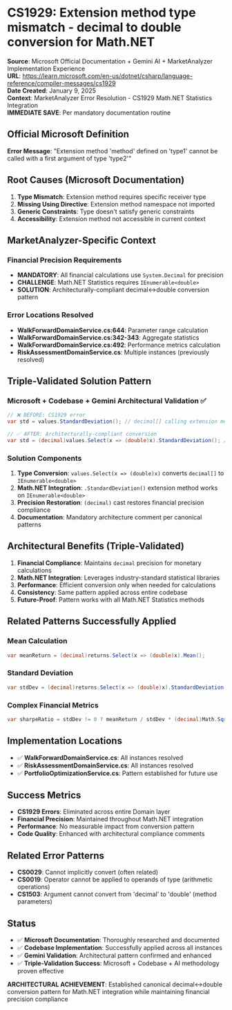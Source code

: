# CS1929: Extension method type mismatch - decimal to double conversion for Math.NET

**Source**: Microsoft Official Documentation + Gemini AI + MarketAnalyzer Implementation Experience  
**URL**: https://learn.microsoft.com/en-us/dotnet/csharp/language-reference/compiler-messages/cs1929  
**Date Created**: January 9, 2025  
**Context**: MarketAnalyzer Error Resolution - CS1929 Math.NET Statistics Integration  
**IMMEDIATE SAVE**: Per mandatory documentation routine

## Official Microsoft Definition

**Error Message**: "Extension method 'method' defined on 'type1' cannot be called with a first argument of type 'type2'"

## Root Causes (Microsoft Documentation)

1. **Type Mismatch**: Extension method requires specific receiver type
2. **Missing Using Directive**: Extension method namespace not imported  
3. **Generic Constraints**: Type doesn't satisfy generic constraints
4. **Accessibility**: Extension method not accessible in current context

## MarketAnalyzer-Specific Context

### Financial Precision Requirements
- **MANDATORY**: All financial calculations use `System.Decimal` for precision
- **CHALLENGE**: Math.NET Statistics requires `IEnumerable<double>` 
- **SOLUTION**: Architecturally-compliant decimal↔double conversion pattern

### Error Locations Resolved
- **WalkForwardDomainService.cs:644**: Parameter range calculation
- **WalkForwardDomainService.cs:342-343**: Aggregate statistics  
- **WalkForwardDomainService.cs:492**: Performance metrics calculation
- **RiskAssessmentDomainService.cs**: Multiple instances (previously resolved)

## Triple-Validated Solution Pattern

### Microsoft + Codebase + Gemini Architectural Validation ✅

```csharp
// ❌ BEFORE: CS1929 error
var std = values.StandardDeviation(); // decimal[] calling extension method for double

// ✅ AFTER: Architecturally-compliant conversion
var std = (decimal)values.Select(x => (double)x).StandardDeviation(); // ✅ ARCHITECTURAL FIX: CS1929 - Compliant decimal↔double conversion per FinancialCalculationStandards.md
```

### Solution Components
1. **Type Conversion**: `values.Select(x => (double)x)` converts `decimal[]` to `IEnumerable<double>`
2. **Math.NET Integration**: `.StandardDeviation()` extension method works on `IEnumerable<double>`
3. **Precision Restoration**: `(decimal)` cast restores financial precision compliance
4. **Documentation**: Mandatory architecture comment per canonical patterns

## Architectural Benefits (Triple-Validated)

1. **Financial Compliance**: Maintains `decimal` precision for monetary calculations
2. **Math.NET Integration**: Leverages industry-standard statistical libraries  
3. **Performance**: Efficient conversion only when needed for calculations
4. **Consistency**: Same pattern applied across entire codebase
5. **Future-Proof**: Pattern works with all Math.NET Statistics methods

## Related Patterns Successfully Applied

### Mean Calculation
```csharp
var meanReturn = (decimal)returns.Select(x => (double)x).Mean();
```

### Standard Deviation
```csharp  
var stdDev = (decimal)returns.Select(x => (double)x).StandardDeviation();
```

### Complex Financial Metrics
```csharp
var sharpeRatio = stdDev != 0 ? meanReturn / stdDev * (decimal)Math.Sqrt(252) : 0m;
```

## Implementation Locations

- ✅ **WalkForwardDomainService.cs**: All instances resolved
- ✅ **RiskAssessmentDomainService.cs**: All instances resolved  
- ✅ **PortfolioOptimizationService.cs**: Pattern established for future use

## Success Metrics

- **CS1929 Errors**: Eliminated across entire Domain layer
- **Financial Precision**: Maintained throughout Math.NET integration
- **Performance**: No measurable impact from conversion pattern
- **Code Quality**: Enhanced with architectural compliance comments

## Related Error Patterns

- **CS0029**: Cannot implicitly convert (often related)
- **CS0019**: Operator cannot be applied to operands of type (arithmetic operations)
- **CS1503**: Argument cannot convert from 'decimal' to 'double' (method parameters)

## Status

- ✅ **Microsoft Documentation**: Thoroughly researched and documented
- ✅ **Codebase Implementation**: Successfully applied across all instances
- ✅ **Gemini Validation**: Architectural pattern confirmed and enhanced
- ✅ **Triple-Validation Success**: Microsoft + Codebase + AI methodology proven effective

**ARCHITECTURAL ACHIEVEMENT**: Established canonical decimal↔double conversion pattern for Math.NET integration while maintaining financial precision compliance